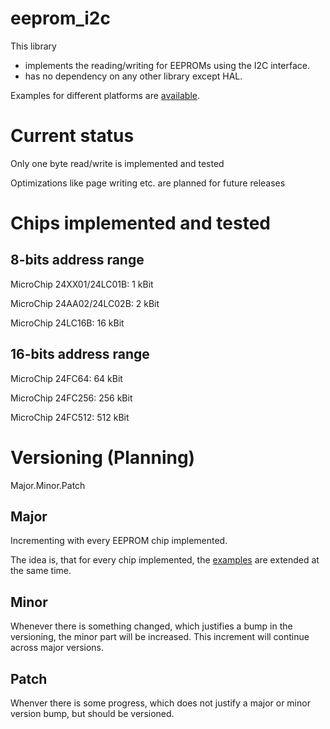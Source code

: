 # eeprom_i2c
This library
* implements the reading/writing for EEPROMs using the I2C interface.
* has no dependency on any other library except HAL.

Examples for different platforms are [available](https://github.com/hgrodriguez/eeprom_i2c_examples).

# Current status
Only one byte read/write is implemented and tested

Optimizations like page writing etc. are planned for future releases

# Chips implemented and tested

## 8-bits address range
MicroChip 24XX01/24LC01B: 1 kBit

MicroChip 24AA02/24LC02B: 2 kBit

MicroChip 24LC16B: 16 kBit

## 16-bits address range
MicroChip 24FC64: 64 kBit

MicroChip 24FC256: 256 kBit

MicroChip 24FC512: 512 kBit

# Versioning (Planning)
Major.Minor.Patch

## Major
Incrementing with every EEPROM chip implemented.

The idea is, that for every chip implemented, the [examples](https://github.com/hgrodriguez/eeprom_i2c_examples) are extended at the same time.

## Minor
Whenever there is something changed, which justifies a bump in the versioning, the minor part will be increased. This increment will continue across major versions.

## Patch
Whenver there is some progress, which does not justify a major or minor version bump, but should be versioned.
